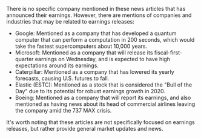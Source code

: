 There is no specific company mentioned in these news articles that has announced their earnings. However, there are mentions of companies and industries that may be related to earnings releases:

* Google: Mentioned as a company that has developed a quantum computer that can perform a computation in 200 seconds, which would take the fastest supercomputers about 10,000 years.
* Microsoft: Mentioned as a company that will release its fiscal-first-quarter earnings on Wednesday, and is expected to have high expectations around its earnings.
* Caterpillar: Mentioned as a company that has lowered its yearly forecasts, causing U.S. futures to fall.
* Elastic (ESTC): Mentioned as a stock that is considered the "Bull of the Day" due to its potential for robust earnings growth in 2020.
* Boeing: Mentioned as a company that will report its earnings, and also mentioned as having news about its head of commercial airlines leaving the company amid the 737 MAX crisis.

It's worth noting that these articles are not specifically focused on earnings releases, but rather provide general market updates and news.